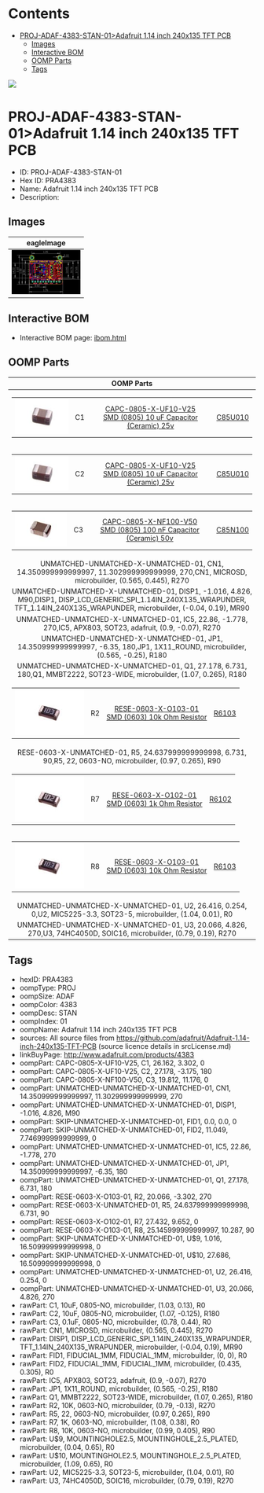 



Contents
========

* [PROJ-ADAF-4383-STAN-01>Adafruit 1.14 inch 240x135 TFT PCB](#proj-adaf-4383-stan-01adafruit-114-inch-240x135-tft-pcb)
	* [Images](#images)
	* [Interactive BOM](#interactive-bom)
	* [OOMP Parts](#oomp-parts)
	* [Tags](#tags)
  
![][im]
# PROJ-ADAF-4383-STAN-01>Adafruit 1.14 inch 240x135 TFT PCB

- ID: PROJ-ADAF-4383-STAN-01
- Hex ID: PRA4383
- Name: Adafruit 1.14 inch 240x135 TFT PCB
- Description: 

## Images
  
  

|eagleImage|
| :---: |
|[![eagleImage](eagleImage_140.png)](eagleImage_600.png)|

## Interactive BOM

- Interactive BOM page: [ibom.html](kicad/bom/ibom.html)

## OOMP Parts
  

|OOMP Parts|
| :---: |
|<table><tr><td>![CAPC-0805-X-UF10-V25](https://raw.githubusercontent.com/oomlout/oomlout_OOMP_parts/main/CAPC-0805-X-UF10-V25/image_140.jpg)</td><td> C1</td><td>[CAPC-0805-X-UF10-V25<br>SMD (0805) 10 uF Capacitor (Ceramic) 25v](https://github.com/oomlout/oomlout_OOMP_parts/tree/main/CAPC-0805-X-UF10-V25/)</td><td>[C85U010](https://github.com/oomlout/oomlout_OOMP_parts/tree/main/CAPC-0805-X-UF10-V25/)</td></tr></table>|
|<table><tr><td>![CAPC-0805-X-UF10-V25](https://raw.githubusercontent.com/oomlout/oomlout_OOMP_parts/main/CAPC-0805-X-UF10-V25/image_140.jpg)</td><td> C2</td><td>[CAPC-0805-X-UF10-V25<br>SMD (0805) 10 uF Capacitor (Ceramic) 25v](https://github.com/oomlout/oomlout_OOMP_parts/tree/main/CAPC-0805-X-UF10-V25/)</td><td>[C85U010](https://github.com/oomlout/oomlout_OOMP_parts/tree/main/CAPC-0805-X-UF10-V25/)</td></tr></table>|
|<table><tr><td>![CAPC-0805-X-NF100-V50](https://raw.githubusercontent.com/oomlout/oomlout_OOMP_parts/main/CAPC-0805-X-NF100-V50/image_140.jpg)</td><td> C3</td><td>[CAPC-0805-X-NF100-V50<br>SMD (0805) 100 nF Capacitor (Ceramic) 50v](https://github.com/oomlout/oomlout_OOMP_parts/tree/main/CAPC-0805-X-NF100-V50/)</td><td>[C85N100](https://github.com/oomlout/oomlout_OOMP_parts/tree/main/CAPC-0805-X-NF100-V50/)</td></tr></table>|
|UNMATCHED-UNMATCHED-X-UNMATCHED-01, CN1, 14.350999999999997, 11.302999999999999, 270,CN1, MICROSD, microbuilder, (0.565, 0.445), R270|
|UNMATCHED-UNMATCHED-X-UNMATCHED-01, DISP1, -1.016, 4.826, M90,DISP1, DISP_LCD_GENERIC_SPI_1.14IN_240X135_WRAPUNDER, TFT_1.14IN_240X135_WRAPUNDER, microbuilder, (-0.04, 0.19), MR90|
|UNMATCHED-UNMATCHED-X-UNMATCHED-01, IC5, 22.86, -1.778, 270,IC5, APX803, SOT23, adafruit, (0.9, -0.07), R270|
|UNMATCHED-UNMATCHED-X-UNMATCHED-01, JP1, 14.350999999999997, -6.35, 180,JP1, 1X11_ROUND, microbuilder, (0.565, -0.25), R180|
|UNMATCHED-UNMATCHED-X-UNMATCHED-01, Q1, 27.178, 6.731, 180,Q1, MMBT2222, SOT23-WIDE, microbuilder, (1.07, 0.265), R180|
|<table><tr><td>![RESE-0603-X-O103-01](https://raw.githubusercontent.com/oomlout/oomlout_OOMP_parts/main/RESE-0603-X-O103-01/image_140.jpg)</td><td> R2</td><td>[RESE-0603-X-O103-01<br>SMD (0603) 10k Ohm Resistor](https://github.com/oomlout/oomlout_OOMP_parts/tree/main/RESE-0603-X-O103-01/)</td><td>[R6103](https://github.com/oomlout/oomlout_OOMP_parts/tree/main/RESE-0603-X-O103-01/)</td></tr></table>|
|RESE-0603-X-UNMATCHED-01, R5, 24.637999999999998, 6.731, 90,R5, 22, 0603-NO, microbuilder, (0.97, 0.265), R90|
|<table><tr><td>![RESE-0603-X-O102-01](https://raw.githubusercontent.com/oomlout/oomlout_OOMP_parts/main/RESE-0603-X-O102-01/image_140.jpg)</td><td> R7</td><td>[RESE-0603-X-O102-01<br>SMD (0603) 1k Ohm Resistor](https://github.com/oomlout/oomlout_OOMP_parts/tree/main/RESE-0603-X-O102-01/)</td><td>[R6102](https://github.com/oomlout/oomlout_OOMP_parts/tree/main/RESE-0603-X-O102-01/)</td></tr></table>|
|<table><tr><td>![RESE-0603-X-O103-01](https://raw.githubusercontent.com/oomlout/oomlout_OOMP_parts/main/RESE-0603-X-O103-01/image_140.jpg)</td><td> R8</td><td>[RESE-0603-X-O103-01<br>SMD (0603) 10k Ohm Resistor](https://github.com/oomlout/oomlout_OOMP_parts/tree/main/RESE-0603-X-O103-01/)</td><td>[R6103](https://github.com/oomlout/oomlout_OOMP_parts/tree/main/RESE-0603-X-O103-01/)</td></tr></table>|
|UNMATCHED-UNMATCHED-X-UNMATCHED-01, U2, 26.416, 0.254, 0,U2, MIC5225-3.3, SOT23-5, microbuilder, (1.04, 0.01), R0|
|UNMATCHED-UNMATCHED-X-UNMATCHED-01, U3, 20.066, 4.826, 270,U3, 74HC4050D, SOIC16, microbuilder, (0.79, 0.19), R270|

## Tags

- hexID: PRA4383
- oompType: PROJ
- oompSize: ADAF
- oompColor: 4383
- oompDesc: STAN
- oompIndex: 01
- oompName: Adafruit 1.14 inch 240x135 TFT PCB
- sources: All source files from https://github.com/adafruit/Adafruit-1.14-inch-240x135-TFT-PCB (source licence details in srcLicense.md)
- linkBuyPage: http://www.adafruit.com/products/4383
- oompPart: CAPC-0805-X-UF10-V25, C1, 26.162, 3.302, 0
- oompPart: CAPC-0805-X-UF10-V25, C2, 27.178, -3.175, 180
- oompPart: CAPC-0805-X-NF100-V50, C3, 19.812, 11.176, 0
- oompPart: UNMATCHED-UNMATCHED-X-UNMATCHED-01, CN1, 14.350999999999997, 11.302999999999999, 270
- oompPart: UNMATCHED-UNMATCHED-X-UNMATCHED-01, DISP1, -1.016, 4.826, M90
- oompPart: SKIP-UNMATCHED-X-UNMATCHED-01, FID1, 0.0, 0.0, 0
- oompPart: SKIP-UNMATCHED-X-UNMATCHED-01, FID2, 11.049, 7.746999999999999, 0
- oompPart: UNMATCHED-UNMATCHED-X-UNMATCHED-01, IC5, 22.86, -1.778, 270
- oompPart: UNMATCHED-UNMATCHED-X-UNMATCHED-01, JP1, 14.350999999999997, -6.35, 180
- oompPart: UNMATCHED-UNMATCHED-X-UNMATCHED-01, Q1, 27.178, 6.731, 180
- oompPart: RESE-0603-X-O103-01, R2, 20.066, -3.302, 270
- oompPart: RESE-0603-X-UNMATCHED-01, R5, 24.637999999999998, 6.731, 90
- oompPart: RESE-0603-X-O102-01, R7, 27.432, 9.652, 0
- oompPart: RESE-0603-X-O103-01, R8, 25.145999999999997, 10.287, 90
- oompPart: SKIP-UNMATCHED-X-UNMATCHED-01, U$9, 1.016, 16.509999999999998, 0
- oompPart: SKIP-UNMATCHED-X-UNMATCHED-01, U$10, 27.686, 16.509999999999998, 0
- oompPart: UNMATCHED-UNMATCHED-X-UNMATCHED-01, U2, 26.416, 0.254, 0
- oompPart: UNMATCHED-UNMATCHED-X-UNMATCHED-01, U3, 20.066, 4.826, 270
- rawPart: C1, 10uF, 0805-NO, microbuilder, (1.03, 0.13), R0
- rawPart: C2, 10uF, 0805-NO, microbuilder, (1.07, -0.125), R180
- rawPart: C3, 0.1uF, 0805-NO, microbuilder, (0.78, 0.44), R0
- rawPart: CN1, MICROSD, microbuilder, (0.565, 0.445), R270
- rawPart: DISP1, DISP_LCD_GENERIC_SPI_1.14IN_240X135_WRAPUNDER, TFT_1.14IN_240X135_WRAPUNDER, microbuilder, (-0.04, 0.19), MR90
- rawPart: FID1, FIDUCIAL_1MM, FIDUCIAL_1MM, microbuilder, (0, 0), R0
- rawPart: FID2, FIDUCIAL_1MM, FIDUCIAL_1MM, microbuilder, (0.435, 0.305), R0
- rawPart: IC5, APX803, SOT23, adafruit, (0.9, -0.07), R270
- rawPart: JP1, 1X11_ROUND, microbuilder, (0.565, -0.25), R180
- rawPart: Q1, MMBT2222, SOT23-WIDE, microbuilder, (1.07, 0.265), R180
- rawPart: R2, 10K, 0603-NO, microbuilder, (0.79, -0.13), R270
- rawPart: R5, 22, 0603-NO, microbuilder, (0.97, 0.265), R90
- rawPart: R7, 1K, 0603-NO, microbuilder, (1.08, 0.38), R0
- rawPart: R8, 10K, 0603-NO, microbuilder, (0.99, 0.405), R90
- rawPart: U$9, MOUNTINGHOLE2.5, MOUNTINGHOLE_2.5_PLATED, microbuilder, (0.04, 0.65), R0
- rawPart: U$10, MOUNTINGHOLE2.5, MOUNTINGHOLE_2.5_PLATED, microbuilder, (1.09, 0.65), R0
- rawPart: U2, MIC5225-3.3, SOT23-5, microbuilder, (1.04, 0.01), R0
- rawPart: U3, 74HC4050D, SOIC16, microbuilder, (0.79, 0.19), R270



[im]: eagleImage_450.png
